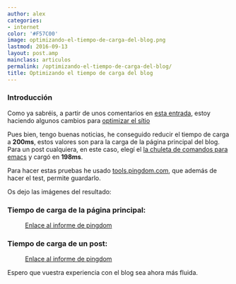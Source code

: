 ```yaml
---
author: alex
categories:
- internet
color: '#F57C00'
image: optimizando-el-tiempo-de-carga-del-blog.png
lastmod: 2016-09-13
layout: post.amp
mainclass: articulos
permalink: /optimizando-el-tiempo-de-carga-del-blog/
title: Optimizando el tiempo de carga del blog
---
```


### Introducción

Como ya sabréis, a partir de unos comentarios en [esta entrada][1], estoy haciendo algunos cambios para [optimizar el sítio][2]

Pues bien, tengo buenas noticias, he conseguido reducir el tiempo de carga a __200ms__, estos valores son para la carga de la página principal del blog. Para un post cualquiera, en este caso, elegí el [la chuleta de comandos para emacs](https://elbauldelprogramador.com/chuleta-atajos-teclado-emacs/ "Chuleta de comandos para emacs") y cargó en __198ms__.

Para hacer estas pruebas he usado [tools.pingdom.com][3], que además de hacer el test, permite guardarlo.

<!--more-->

Os dejo las imágenes del resultado:

### Tiempo de carga de la página principal:

<figure>
    <amp-img on="tap:lightbox1" role="button" tabindex="0" layout="responsive" src="/img/optimizando-el-tiempo-de-carga-del-blog.png" alt="{{ title }}" title="{{ title }}" width="628" height="262"></amp-img>
    <figcaption><a href="https://tools.pingdom.com/#!/cl3wzb/https://elbauldelprogramador.com/">Enlace al informe de pingdom</a></figcaption>
</figure>

### Tiempo de carga de un post:

<figure>
<amp-img on="tap:lightbox1" role="button" tabindex="0" layout="responsive" src="/img/optimizando-el-tiempo-de-carga-del-blog2.png" alt="{{ title }}" title="{{ title }}" width="631" height="262"></amp-img>
<figcaption><a href="https://tools.pingdom.com/#!/c6QWJL/https://elbauldelprogramador.com/chuleta-atajos-teclado-emacs/">Enlace al informe de pingdom</a></figcaption>
</figure>

Espero que vuestra experiencia con el blog sea ahora más fluida.

 [1]: https://elbauldelprogramador.com/video-demostracion-del-proyecto-wifibar/
 [2]: https://elbauldelprogramador.com/pequeno-redisenp-en-el-blog/
 [3]: http://tools.pingdom.com/